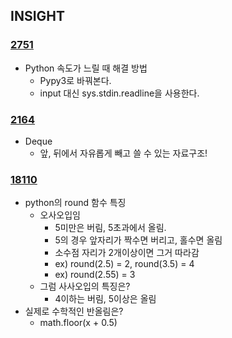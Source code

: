 ## INSIGHT
### [2751](https://github.com/lxxhanx/study/blob/main/codetest/boj/2_silver/2751.py)
- Python 속도가 느릴 때 해결 방법
    - Pypy3로 바꿔본다.
    - input 대신 sys.stdin.readline을 사용한다.

### [2164](https://github.com/lxxhanx/study/blob/main/codetest/boj/2_silver/2164.py)
- Deque
    - 앞, 뒤에서 자유롭게 빼고 쓸 수 있는 자료구조!

### [18110](https://github.com/lxxhanx/study/blob/main/codetest/boj/2_silver/18110.py)
- python의 round 함수 특징
    - 오사오입임
        - 5미만은 버림, 5초과에서 올림.
        - 5의 경우 앞자리가 짝수면 버리고, 홀수면 올림
        - 소수점 자리가 2개이상이면 그거 따라감
        - ex) round(2.5) = 2, round(3.5) = 4
        - ex) round(2.55) = 3
    - 그럼 사사오입의 특징은?
        - 4이하는 버림, 5이상은 올림
- 실제로 수학적인 반올림은?
    - math.floor(x + 0.5)